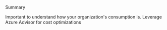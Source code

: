 Summary

Important to understand how your organization's consumption is. Leverage Azure Advisor for cost optimizations
